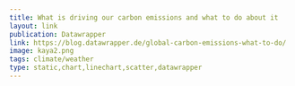 ```yaml
---
title: What is driving our carbon emissions and what to do about it
layout: link
publication: Datawrapper
link: https://blog.datawrapper.de/global-carbon-emissions-what-to-do/
image: kaya2.png
tags: climate/weather
type: static,chart,linechart,scatter,datawrapper
---
```

